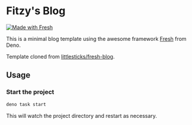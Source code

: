 # Fitzy's Blog

[![Made with Fresh](https://fresh.deno.dev/fresh-badge-dark.svg)](https://fresh.deno.dev)

This is a minimal blog template using the awesome framework [Fresh](https://fresh.deno.dev) from Deno.

Template cloned from [littlesticks/fresh-blog](https://github.com/littlesticks/fresh-blog).

## Usage

### Start the project

```sh
deno task start
```

This will watch the project directory and restart as necessary.
